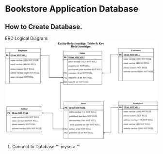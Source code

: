 # Bookstore Application Database

## How to Create Database.

ERD Logical Diagram: 
![alt text](https://raw.githubusercontent.com/JoseliaReis/Mysql-Projects/main/bookstore/ERD/ERD%20Logical.png "ERD Logical Diagram")

1. Connect to Database
'''
mysql> 
'''
